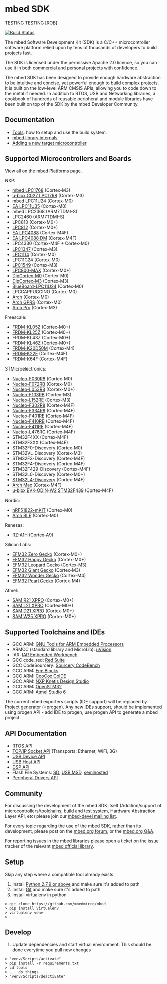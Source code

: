 mbed SDK
========
TESTING TESTING [ROB]

[![Build Status](https://travis-ci.org/mbedmicro/mbed.png)](https://travis-ci.org/mbedmicro/mbed/builds)

The mbed Software Development Kit (SDK) is a C/C++ microcontroller software platform relied upon by tens of thousands of
developers to build projects fast.

The SDK is licensed under the permissive Apache 2.0 licence, so you can use it in both commercial and personal projects
with confidence.

The mbed SDK has been designed to provide enough hardware abstraction to be intuitive and concise, yet powerful enough
to build complex projects. It is built on the low-level ARM CMSIS APIs, allowing you to code down to the metal if needed.
In addition to RTOS, USB and Networking libraries, a cookbook of hundreds of reusable peripheral and module libraries
have been built on top of the SDK by the mbed Developer Community.

Documentation
-------------
* [Tools](http://developer.mbed.org/handbook/mbed-tools): how to setup and use the build system.
* [mbed library internals](http://developer.mbed.org/handbook/mbed-library-internals)
* [Adding a new target microcontroller](http://developer.mbed.org/handbook/mbed-SDK-porting)

Supported Microcontrollers and Boards
-------------------------------------
View all on the [mbed Platforms](https://developer.mbed.org/platforms/) page.

NXP:
* [mbed LPC1768](http://developer.mbed.org/platforms/mbed-LPC1768/) (Cortex-M3)
* [u-blox C027 LPC1768](http://developer.mbed.org/platforms/u-blox-C027/) (Cortex-M3)
* [mbed LPC11U24](http://developer.mbed.org/platforms/mbed-LPC11U24/) (Cortex-M0)
* [EA LPC11U35](http://developer.mbed.org/platforms/EA-LPC11U35/) (Cortex-M0)
* mbed LPC2368 (ARM7TDMI-S)
* LPC2460 (ARM7TDMI-S)
* LPC810 (Cortex-M0+)
* [LPC812](http://developer.mbed.org/platforms/NXP-LPC800-MAX/) (Cortex-M0+)
* [EA LPC4088](http://developer.mbed.org/platforms/EA-LPC4088/) (Cortex-M4F)
* [EA LPC4088 DM](http://developer.mbed.org/platforms/EA-LPC4088-Display-Module/) (Cortex-M4F)
* LPC4330 (Cortex-M4F + Cortex-M0)
* [LPC1347](http://developer.mbed.org/platforms/DipCortex-M3/) (Cortex-M3)
* [LPC1114](http://developer.mbed.org/platforms/LPC1114FN28/) (Cortex-M0)
* LPC11C24 (Cortex-M0)
* [LPC1549](https://developer.mbed.org/platforms/LPCXpresso1549/) (Cortex-M3)
* [LPC800-MAX](https://developer.mbed.org/platforms/NXP-LPC800-MAX/) (Cortex-M0+)
* [DipCortex-M0](https://developer.mbed.org/platforms/DipCortex-M0/) (Cortex-M0)
* [DipCortex-M3](https://developer.mbed.org/platforms/DipCortex-M3/) (Cortex-M3)
* [BlueBoard-LPC11U24](https://developer.mbed.org/platforms/BlueBoard-LPC11U24/) (Cortex-M0)
* LPCCAPPUCCINO (Cortex-M0)
* [Arch](https://developer.mbed.org/platforms/Seeeduino-Arch/) (Cortex-M0)
* [Arch GPRS](https://developer.mbed.org/platforms/Seeed-Arch-GPRS/) (Cortex-M0)
* [Arch Pro](https://developer.mbed.org/platforms/Seeeduino-Arch-Pro/) (Cortex-M3)

Freescale:
* [FRDM-KL05Z](https://developer.mbed.org/platforms/FRDM-KL05Z/) (Cortex-M0+)
* [FRDM-KL25Z](http://developer.mbed.org/platforms/KL25Z/) (Cortex-M0+)
* FRDM-KL43Z (Cortex-M0+)
* [FRDM-KL46Z](https://developer.mbed.org/platforms/FRDM-KL46Z/) (Cortex-M0+)
* [FRDM-K20D50M](https://developer.mbed.org/platforms/FRDM-K20D50M/) (Cortex-M4)
* [FRDM-K22F](https://developer.mbed.org/platforms/FRDM-K22F/) (Cortex-M4F)
* [FRDM-K64F](https://developer.mbed.org/platforms/FRDM-K64F/) (Cortex-M4F)

STMicroelectronics:
* [Nucleo-F030R8](https://developer.mbed.org/platforms/ST-Nucleo-F030R8/) (Cortex-M0)
* [Nucleo-F072RB](https://developer.mbed.org/platforms/ST-Nucleo-F072RB/) (Cortex-M0)
* [Nucleo-L053R8](https://developer.mbed.org/platforms/ST-Nucleo-L053R8/) (Cortex-M0+)
* [Nucleo-F103RB](https://developer.mbed.org/platforms/ST-Nucleo-F103RB/) (Cortex-M3)
* [Nucleo-L152RE](https://developer.mbed.org/platforms/ST-Nucleo-L152RE/) (Cortex-M3)
* [Nucleo-F302R8](https://developer.mbed.org/platforms/ST-Nucleo-F302R8/) (Cortex-M4F)
* [Nucleo-F334R8](https://developer.mbed.org/platforms/ST-Nucleo-F334R8/) (Cortex-M4F)
* [Nucleo-F401RE](https://developer.mbed.org/platforms/ST-Nucleo-F401RE/) (Cortex-M4F)
* [Nucleo-F410RB](https://developper.mbed.org/platforms/ST-Nucleo-F410RB/) (Cortex-M4F)
* [Nucleo-F411RE](https://developer.mbed.org/platforms/ST-Nucleo-F411RE/) (Cortex-M4F)
* [Nucleo-L476RG](https://developer.mbed.org/platforms/ST-Nucleo-L476RG/) (Cortex-M4F)
* STM32F4XX (Cortex-M4F)
* STM32F3XX (Cortex-M4F)
* STM32F0-Discovery (Cortex-M0)
* STM32VL-Discovery (Cortex-M3)
* STM32F3-Discovery (Cortex-M4F)
* STM32F4-Discovery (Cortex-M4F)
* STM32F429-Discovery (Cortex-M4F)
* STM32L0-Discovery (Cortex-M0+)
* [STM32L4-Discovery](https://developer.mbed.org/platforms/ST-Discovery-L476VG/) (Cortex-M4F)
* [Arch Max](https://developer.mbed.org/platforms/Seeed-Arch-Max/) (Cortex-M4F)
* [u-blox EVK-ODIN-W2 STM32F439](http://developer.mbed.org/platforms/u-blox-evk-odin-w2/) (Cortex-M4F)

Nordic:
* [nRF51822-mKIT](https://developer.mbed.org/platforms/Nordic-nRF51822/) (Cortex-M0)
* [Arch BLE](https://developer.mbed.org/platforms/Seeed-Arch-BLE/) (Cortex-M0)

Renesas:
* [RZ-A1H](http://developer.mbed.org/platforms/Renesas-GR-PEACH/) (Cortex-A9)

Silicon Labs:
* [EFM32 Zero Gecko](https://developer.mbed.org/platforms/EFM32-Zero-Gecko/) (Cortex-M0+)
* [EFM32 Happy Gecko](https://developer.mbed.org/platforms/EFM32-Happy-Gecko/) (Cortex-M0+)
* [EFM32 Leopard Gecko](https://developer.mbed.org/platforms/EFM32-Leopard-Gecko/) (Cortex-M3)
* [EFM32 Giant Gecko](https://developer.mbed.org/platforms/EFM32-Giant-Gecko/) (Cortex-M3)
* [EFM32 Wonder Gecko](https://developer.mbed.org/platforms/EFM32-Wonder-Gecko/) (Cortex-M4)
* [EFM32 Pearl Gecko](https://developer.mbed.org/platforms/EFM32-Pearl-Gecko/) (Cortex-M4)

Atmel:
* [SAM R21 XPRO](https://developer.mbed.org/platforms/SAMR21-XPRO/) (Cortex-M0+)
* [SAM L21 XPRO](https://developer.mbed.org/platforms/SAML21-XPRO/) (Cortex-M0+)
* [SAM D21 XPRO](https://developer.mbed.org/platforms/SAMD21-XPRO/) (Cortex-M0+)
* [SAM W25 XPRO](https://developer.mbed.org/platforms/SAMW25-XPRO/) (Cortex-M0+)

Supported Toolchains and IDEs
-----------------------------
* GCC ARM: [GNU Tools for ARM Embedded Processors](https://launchpad.net/gcc-arm-embedded/+milestone/4.9-2015-q3-update)
* ARMCC (standard library and MicroLib): [uVision](http://www.keil.com/uvision/)
* IAR: [IAR Embedded Workbench](http://www.iar.com/en/Products/IAR-Embedded-Workbench/ARM/)
* GCC code_red: [Red Suite](http://www.code-red-tech.com/)
* GCC CodeSourcery: [Sourcery CodeBench](http://www.mentor.com/embedded-software/codesourcery)
* GCC ARM: [Em::Blocks](http://www.emblocks.org/web/)
* GCC ARM: [CooCox CoIDE](http://www.coocox.org/)
* GCC ARM: [NXP Knetis Design Studio](http://www.nxp.com/products/software-and-tools/run-time-software/kinetis-software-and-tools/ides-for-kinetis-mcus/kinetis-design-studio-integrated-development-environment-ide:KDS_IDE)
* GCC ARM: [OpenSTM32](http://www.openstm32.org)
* GCC ARM: [Atmel Studio 6](http://www.atmel.com/Microsite/atmel-studio)

The current mbed exporters scripts (IDE support) will be replaced by [Project generator (=progen)](https://github.com/project-generator/project_generator). Any new IDEs support, should be implemented using progen API - add IDE to progen, use progen API to generate a mbed project.

API Documentation
-----------------
* [RTOS API](http://developer.mbed.org/handbook/RTOS)
* [TCP/IP Socket API](http://developer.mbed.org/handbook/Socket) (Transports: Ethernet, WiFi, 3G)
* [USB Device API](http://developer.mbed.org/handbook/USBDevice)
* [USB Host API](http://developer.mbed.org/handbook/USBHost)
* [DSP API](http://developer.mbed.org/users/mbed_official/code/mbed-dsp/docs/tip/)
* Flash File Systems: [SD](http://developer.mbed.org/handbook/SDFileSystem), [USB MSD](http://developer.mbed.org/handbook/USBHostMSD), [semihosted](http://developer.mbed.org/handbook/LocalFileSystem)
* [Peripheral Drivers API](http://developer.mbed.org/handbook/Homepage)

Community
---------
For discussing the development of the mbed SDK itself (Addition/support of microcontrollers/toolchains, build and test system, Hardware Abstraction Layer API, etc) please join our [mbed-devel mailing list](https://groups.google.com/forum/?fromgroups#!forum/mbed-devel).

For every topic regarding the use of the mbed SDK, rather than its development, please post on the [mbed.org forum](http://mbed.org/forum/), or the [mbed.org Q&A](http://mbed.org/questions/).

For reporting issues in the mbed libraries please open a ticket on the issue tracker of the relevant [mbed official library](http://mbed.org/users/mbed_official/code/).

Setup
-----
Skip any step where a compatible tool already exists

1. Install [Python 2.7.9 or above](https://www.python.org/downloads/) and make sure it's added to path
2. Install [Git](https://git-scm.com/downloads) and make sure it's added to path
3. Install virtualenv in python

```
> git clone https://github.com/mbedmicro/mbed
> pip install virtualenv
> virtualenv venv
> 
```

Develop
-------
1. Update dependencies and start virtual environment. This should be done everytime you pull new changes

```
> "venv/Scripts/activate"
> pip install -r requirements.txt
> cd tools
> ... do things ...
> "venv/Scripts/deactivate"
```
